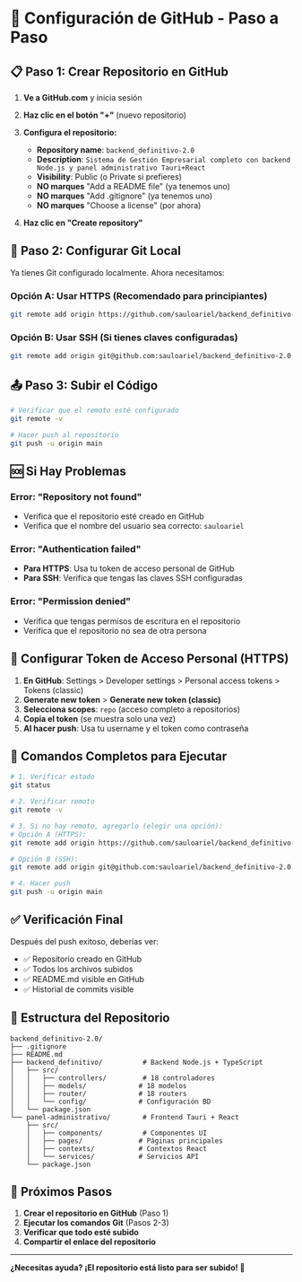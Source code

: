 # 🚀 **Configuración de GitHub - Paso a Paso**

## 📋 **Paso 1: Crear Repositorio en GitHub**

1. **Ve a GitHub.com** y inicia sesión
2. **Haz clic en el botón "+"** (nuevo repositorio)
3. **Configura el repositorio:**
   - **Repository name**: `backend_definitivo-2.0`
   - **Description**: `Sistema de Gestión Empresarial completo con backend Node.js y panel administrativo Tauri+React`
   - **Visibility**: Public (o Private si prefieres)
   - **NO marques** "Add a README file" (ya tenemos uno)
   - **NO marques** "Add .gitignore" (ya tenemos uno)
   - **NO marques** "Choose a license" (por ahora)

4. **Haz clic en "Create repository"**

## 🔧 **Paso 2: Configurar Git Local**

Ya tienes Git configurado localmente. Ahora necesitamos:

### **Opción A: Usar HTTPS (Recomendado para principiantes)**
```bash
git remote add origin https://github.com/sauloariel/backend_definitivo-2.0.git
```

### **Opción B: Usar SSH (Si tienes claves configuradas)**
```bash
git remote add origin git@github.com:sauloariel/backend_definitivo-2.0.git
```

## 📤 **Paso 3: Subir el Código**

```bash
# Verificar que el remoto esté configurado
git remote -v

# Hacer push al repositorio
git push -u origin main
```

## 🆘 **Si Hay Problemas**

### **Error: "Repository not found"**
- Verifica que el repositorio esté creado en GitHub
- Verifica que el nombre del usuario sea correcto: `sauloariel`

### **Error: "Authentication failed"**
- **Para HTTPS**: Usa tu token de acceso personal de GitHub
- **Para SSH**: Verifica que tengas las claves SSH configuradas

### **Error: "Permission denied"**
- Verifica que tengas permisos de escritura en el repositorio
- Verifica que el repositorio no sea de otra persona

## 🔑 **Configurar Token de Acceso Personal (HTTPS)**

1. **En GitHub**: Settings > Developer settings > Personal access tokens > Tokens (classic)
2. **Generate new token** > **Generate new token (classic)**
3. **Selecciona scopes**: `repo` (acceso completo a repositorios)
4. **Copia el token** (se muestra solo una vez)
5. **Al hacer push**: Usa tu username y el token como contraseña

## 🚀 **Comandos Completos para Ejecutar**

```bash
# 1. Verificar estado
git status

# 2. Verificar remoto
git remote -v

# 3. Si no hay remoto, agregarlo (elegir una opción):
# Opción A (HTTPS):
git remote add origin https://github.com/sauloariel/backend_definitivo-2.0.git

# Opción B (SSH):
git remote add origin git@github.com:sauloariel/backend_definitivo-2.0.git

# 4. Hacer push
git push -u origin main
```

## ✅ **Verificación Final**

Después del push exitoso, deberías ver:
- ✅ Repositorio creado en GitHub
- ✅ Todos los archivos subidos
- ✅ README.md visible en GitHub
- ✅ Historial de commits visible

## 📁 **Estructura del Repositorio**

```
backend_definitivo-2.0/
├── .gitignore
├── README.md
├── backend_definitivo/          # Backend Node.js + TypeScript
│   ├── src/
│   │   ├── controllers/         # 18 controladores
│   │   ├── models/             # 18 modelos
│   │   ├── router/             # 18 routers
│   │   └── config/             # Configuración BD
│   └── package.json
└── panel-administrativo/        # Frontend Tauri + React
    ├── src/
    │   ├── components/          # Componentes UI
    │   ├── pages/              # Páginas principales
    │   ├── contexts/           # Contextos React
    │   └── services/           # Servicios API
    └── package.json
```

## 🎯 **Próximos Pasos**

1. **Crear el repositorio en GitHub** (Paso 1)
2. **Ejecutar los comandos Git** (Pasos 2-3)
3. **Verificar que todo esté subido**
4. **Compartir el enlace del repositorio**

---

**¿Necesitas ayuda? ¡El repositorio está listo para ser subido! 🚀**


